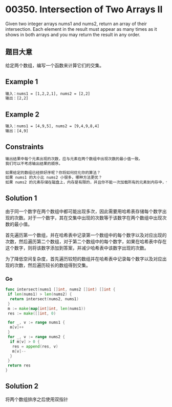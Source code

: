 # 00350.  Intersection of Two Arrays II

Given two integer arrays nums1 and nums2, return an array of their intersection. Each element in the result must appear as many times as it shows in both arrays and you may return the result in any order.

## 题目大意

给定两个数组，编写一个函数来计算它们的交集。

## Example 1

```txt
输入：nums1 = [1,2,2,1], nums2 = [2,2]
输出：[2,2]
```

## Example 2

```txt
输入：nums1 = [4,9,5], nums2 = [9,4,9,8,4]
输出：[4,9]
```

## Constraints

```txt
输出结果中每个元素出现的次数，应与元素在两个数组中出现次数的最小值一致。
我们可以不考虑输出结果的顺序。

如果给定的数组已经排好序呢？你将如何优化你的算法？
如果 nums1 的大小比 nums2 小很多，哪种方法更优？
如果 nums2 的元素存储在磁盘上，内存是有限的，并且你不能一次加载所有的元素到内存中，你该怎么办？
```

## Solution 1

由于同一个数字在两个数组中都可能出现多次，因此需要用哈希表存储每个数字出现的次数。对于一个数字，其在交集中出现的次数等于该数字在两个数组中出现次数的最小值。

首先遍历第一个数组，并在哈希表中记录第一个数组中的每个数字以及对应出现的次数，然后遍历第二个数组，对于第二个数组中的每个数字，如果在哈希表中存在这个数字，则将该数字添加到答案，并减少哈希表中该数字出现的次数。

为了降低空间复杂度，首先遍历较短的数组并在哈希表中记录每个数字以及对应出现的次数，然后遍历较长的数组得到交集。

### Go

```go
func intersect(nums1 []int, nums2 []int) []int {
 if len(nums1) > len(nums2) {
  return intersect(nums2, nums1)
 }
 m := make(map[int]int, len(nums1))
 res := make([]int, 0)

 for _, v := range nums1 {
  m[v]++
 }
 for _, v := range nums2 {
  if m[v] > 0 {
   res = append(res, v)
   m[v]--
  }
 }
 return res
}
```

## Solution 2

将两个数组排序之后使用双指针
